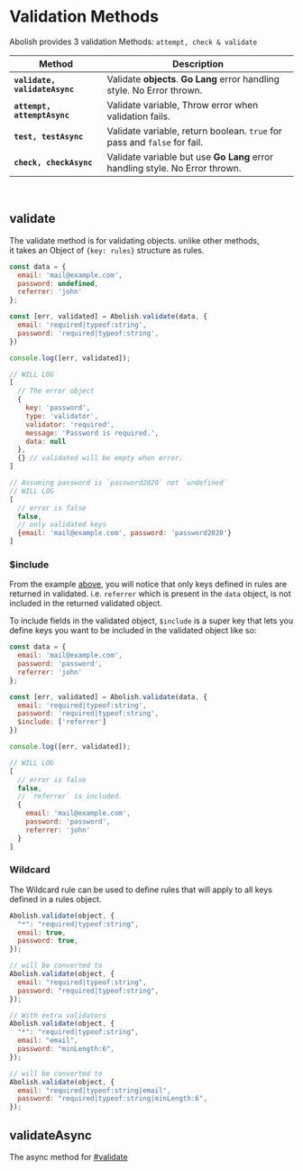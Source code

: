 # Validation Methods

Abolish provides 3 validation Methods: `attempt, check & validate`

| Method                        | Description                                                                  |
|-------------------------------|------------------------------------------------------------------------------|
| **`validate, validateAsync`** | Validate **objects**.  **Go Lang** error handling style. No Error thrown.    |
| **`attempt, attemptAsync`**   | Validate variable, Throw error when validation fails.                        |
| **`test, testAsync`**         | Validate variable, return boolean. `true` for pass and `false` for fail.     |
| **`check, checkAsync`**       | Validate variable but use **Go Lang** error handling style. No Error thrown. |

<br>

## validate

The validate method is for validating objects. unlike other methods, 
<br>it takes an Object  of `{key: rules}` structure as rules.


<CodeGroup>
  <CodeGroupItem title="Code">

```javascript
const data = {
  email: 'mail@example.com',
  password: undefined,
  referrer: 'john'
};

const [err, validated] = Abolish.validate(data, {
  email: 'required|typeof:string',
  password: 'required|typeof:string',
})

console.log([err, validated]);
```

  </CodeGroupItem>

  <CodeGroupItem title="Fail">

```javascript
// WILL LOG
[
  // The error object
  {
    key: 'password',
    type: 'validator',
    validator: 'required',
    message: 'Password is required.',
    data: null
  },
  {} // validated will be empty when error.
]
```

  </CodeGroupItem>

<CodeGroupItem title="Pass">

```javascript
// Assuming password is `password2020` not `undefined`
// WILL LOG
[
  // error is false
  false,
  // only validated keys 
  {email: 'mail@example.com', password: 'password2020'}
]
```

  </CodeGroupItem>
</CodeGroup>

### $include

From the example [above](#validate), you will notice that only keys defined in rules are returned in validated.
i.e. `referrer` which is present in the `data` object, is not included in the returned validated object.

To include fields in the validated object, `$include` is a super key that lets you define keys you want to be included
in the validated object like so:

```javascript
const data = {
  email: 'mail@example.com',
  password: 'password',
  referrer: 'john'
};

const [err, validated] = Abolish.validate(data, {
  email: 'required|typeof:string',
  password: 'required|typeof:string',
  $include: ['referrer']
})

console.log([err, validated]);

// WILL LOG
[
  // error is false
  false,
  // `referrer` is included.
  {
    email: 'mail@example.com',
    password: 'password',
    referrer: 'john'
  }
]
```

### Wildcard

The Wildcard rule can be used to define rules that will apply to all keys defined in a rules object.

```javascript
Abolish.validate(object, {
  "*": "required|typeof:string",
  email: true,
  password: true,
});

// will be converted to
Abolish.validate(object, {
  email: "required|typeof:string",
  password: "required|typeof:string",
});

// With extra validators
Abolish.validate(object, {
  "*": "required|typeof:string",
  email: "email",
  password: "minLength:6",
});

// will be converted to
Abolish.validate(object, {
  email: "required|typeof:string|email",
  password: "required|typeof:string|minLength:6",
});
```

## validateAsync

The async method for [#validate](#validate)